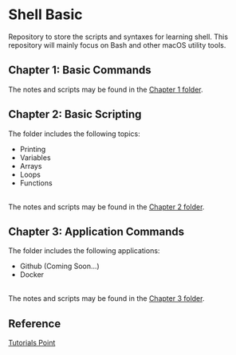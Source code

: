 # Shell Basic
Repository to store the scripts and syntaxes for learning shell. This repository will mainly focus on Bash and other macOS utility tools. 

## Chapter 1: Basic Commands
The notes and scripts may be found in the <a href="https://github.com/jacquessham/shell_basic/tree/main/ch1">Chapter 1 folder</a>.

## Chapter 2: Basic Scripting
The folder includes the following topics:
<ul>
	<li>Printing</li>
	<li>Variables</li>
	<li>Arrays</li>
	<li>Loops</li>
	<li>Functions</li>
</ul>
<br>
The notes and scripts may be found in the <a href="https://github.com/jacquessham/shell_basic/tree/main/ch2">Chapter 2 folder</a>.

## Chapter 3: Application Commands
The folder includes the following applications:
<ul>
	<li>Github (Coming Soon...)</li>
	<li>Docker</li>
</ul>
<br>
The notes and scripts may be found in the <a href="https://github.com/jacquessham/shell_basic/tree/main/ch3">Chapter 3 folder</a>.

## Reference
<a href="https://www.tutorialspoint.com/unix/index.htm">Tutorials Point</a>